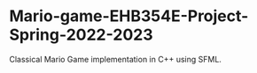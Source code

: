 # Mario-game-EHB354E-Project-Spring-2022-2023
Classical Mario Game implementation in C++ using SFML.
